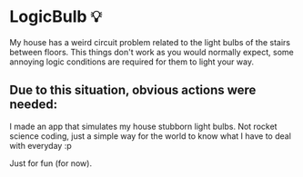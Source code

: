 # LogicBulb 💡

My house has a weird circuit problem related to the light bulbs of the stairs between floors. 
This things don't work as you would normally expect, some annoying logic conditions are required for them to light your way. 

## Due to this situation, obvious actions were needed:

I made an app that simulates my house stubborn light bulbs.
Not rocket science coding, just a simple way for the world to know what I have to deal with everyday :p

Just for fun (for now).
